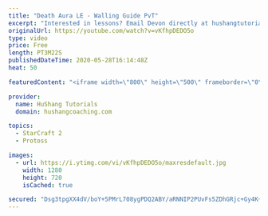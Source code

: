 ```yaml
---
title: "Death Aura LE - Walling Guide PvT"
excerpt: "Interested in lessons? Email Devon directly at hushangtutorials@outlook.com ------------------------------------------------------------------------------------------------------- Want to support HuShang Tutorials directly? Patreon is a website where you can contribute a monthly donation that will help"
originalUrl: https://youtube.com/watch?v=vKfhpDEDO5o
type: video
price: Free
length: PT3M22S
publishedDateTime: 2020-05-28T16:14:48Z
heat: 50

featuredContent: "<iframe width=\"800\" height=\"500\" frameborder=\"0\" src=\"https://www.youtube.com/embed/vKfhpDEDO5o\" allow=\"accelerometer; autoplay; encrypted-media; gyroscope; picture-in-picture\" allowfullscreen></iframe>"

provider:
  name: HuShang Tutorials
  domain: hushangcoaching.com

topics:
  - StarCraft 2
  - Protoss

images:
  - url: https://i.ytimg.com/vi/vKfhpDEDO5o/maxresdefault.jpg
    width: 1280
    height: 720
    isCached: true

secured: "Dsg3tpgXX4dV/boY+5PMrL708ygPDQ2ABY/aRNNIP2PUvFs5ZDhGRjc+Gy4K+f+y/oy2QXNtNYXdVqfCA5AJ21C+1Bk7v2orTACjlzwpmEWb8mTOJiD3zAy3uSlaCRQdzbKsfhmn1Uym6FdGisRs/DNTJNwE/xc342xHe9vQYs4Z/hOlJivnT7xD7e/qbgiW9RmB9Ppau8piECXILgcIBqMdMZliMWapUJOBZCWCnYu9ATzqqINdSHO8PXks8RpryTOPpvW7blJIJFcTIAP2WNzQ2iH/1QQlsFgdSwEGTbYMgfGX5fEr+Y5TUmTcjeIECHsYC965JcH2gF1nIzwBOVu0KKKjgYYEu4n3UVqNKdBbU9/v9ozHmZgCmn5SZ0J5ZM6hJ4zF+Edkj+p3kKphh7iuDZ4OpgHxOl2smhW4s6M=;oO3d+/I/wIQSIYBswpPogw=="
---
```


